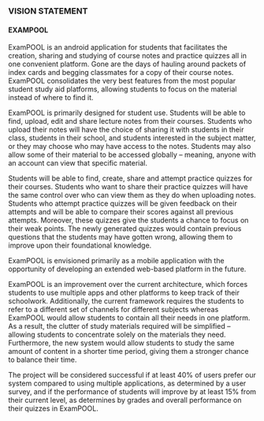 ### VISION STATEMENT
#### EXAMPOOL

ExamPOOL is an android application for students that facilitates the creation, sharing and studying of course notes and practice quizzes all in one convenient platform. Gone are the days of hauling around packets of index cards and begging classmates for a copy of their course notes. ExamPOOL consolidates the very best features from the most popular student study aid platforms, allowing students to focus on the material instead of where to find it.  

ExamPOOL is primarily designed for student use. Students will be able to find, upload, edit and share lecture notes from their courses. Students who upload their notes will have the choice of sharing it with students in their class, students in their school, and students interested in the subject matter, or they may choose who may have access to the notes. Students may also allow some of their material to be accessed globally – meaning, anyone with an account can view that specific material.  

Students will be able to find, create, share and attempt practice quizzes for their courses. Students who want to share their practice quizzes will have the same control over who can view them as they do when uploading notes. Students who attempt practice quizzes will be given feedback on their attempts and will be able to compare their scores against all previous attempts. Moreover, these quizzes give the students a chance to focus on their weak points. The newly generated quizzes would contain previous questions that the students may have gotten wrong, allowing them to improve upon their foundational knowledge.  

ExamPOOL is envisioned primarily as a mobile application with the opportunity of developing an extended web-based platform in the future.

ExamPOOL is an improvement over the current architecture, which forces students to use multiple apps and other platforms to keep track of their schoolwork. Additionally, the current framework requires the students to refer to a different set of channels for different subjects whereas ExamPOOL would allow students to contain all their needs in one platform. As a result, the clutter of study materials required will be simplified – allowing students to concentrate solely on the materials they need. Furthermore, the new system would allow students to study the same amount of content in a shorter time period, giving them a stronger chance to balance their time.  

The project will be considered successful if at least 40% of users prefer our system compared to using multiple applications, as determined by a user survey, and if the performance of students will improve by at least 15% from their current level, as determines by grades and overall performance on their quizzes in ExamPOOL.
